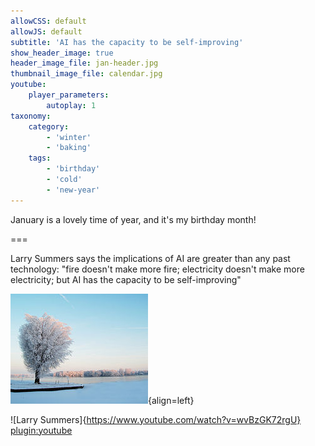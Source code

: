 ```yaml
---
allowCSS: default
allowJS: default
subtitle: 'AI has the capacity to be self-improving'
show_header_image: true
header_image_file: jan-header.jpg
thumbnail_image_file: calendar.jpg
youtube:
    player_parameters:
        autoplay: 1
taxonomy:
    category:
        - 'winter'
        - 'baking'
    tags:
        - 'birthday'
        - 'cold'
        - 'new-year'
---
```


January is a lovely time of year, and it's my birthday month!

===

Larry Summers says the implications of AI are greater than any past technology: "fire doesn't make more fire; electricity doesn't make more electricity; but AI has the capacity to be self-improving"


![An image of January.](january.jpg){align=left}

![Larry Summers]{https://www.youtube.com/watch?v=wvBzGK72rgU}
[plugin:youtube](https://www.youtube.com/watch?v=wvBzGK72rgU)
